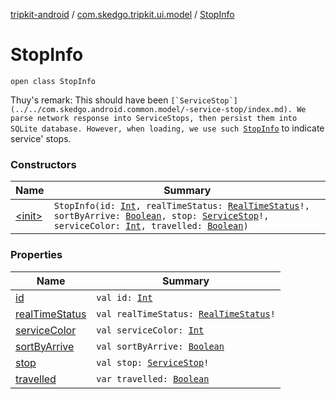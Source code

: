 [tripkit-android](../../index.md) / [com.skedgo.tripkit.ui.model](../index.md) / [StopInfo](./index.md)

# StopInfo

`open class StopInfo`

Thuy's remark: This should have been ``[`ServiceStop`](../../com.skedgo.android.common.model/-service-stop/index.md). We parse network response into ServiceStops, then persist them into SQLite database. However, when loading, we use such ``[`StopInfo`](./index.md) to indicate service' stops.

### Constructors

| Name | Summary |
|---|---|
| [&lt;init&gt;](-init-.md) | `StopInfo(id: `[`Int`](https://kotlinlang.org/api/latest/jvm/stdlib/kotlin/-int/index.html)`, realTimeStatus: `[`RealTimeStatus`](../../com.skedgo.android.common.model/-real-time-status/index.md)`!, sortByArrive: `[`Boolean`](https://kotlinlang.org/api/latest/jvm/stdlib/kotlin/-boolean/index.html)`, stop: `[`ServiceStop`](../../com.skedgo.android.common.model/-service-stop/index.md)`!, serviceColor: `[`Int`](https://kotlinlang.org/api/latest/jvm/stdlib/kotlin/-int/index.html)`, travelled: `[`Boolean`](https://kotlinlang.org/api/latest/jvm/stdlib/kotlin/-boolean/index.html)`)` |

### Properties

| Name | Summary |
|---|---|
| [id](id.md) | `val id: `[`Int`](https://kotlinlang.org/api/latest/jvm/stdlib/kotlin/-int/index.html) |
| [realTimeStatus](real-time-status.md) | `val realTimeStatus: `[`RealTimeStatus`](../../com.skedgo.android.common.model/-real-time-status/index.md)`!` |
| [serviceColor](service-color.md) | `val serviceColor: `[`Int`](https://kotlinlang.org/api/latest/jvm/stdlib/kotlin/-int/index.html) |
| [sortByArrive](sort-by-arrive.md) | `val sortByArrive: `[`Boolean`](https://kotlinlang.org/api/latest/jvm/stdlib/kotlin/-boolean/index.html) |
| [stop](stop.md) | `val stop: `[`ServiceStop`](../../com.skedgo.android.common.model/-service-stop/index.md)`!` |
| [travelled](travelled.md) | `var travelled: `[`Boolean`](https://kotlinlang.org/api/latest/jvm/stdlib/kotlin/-boolean/index.html) |
